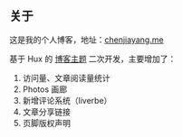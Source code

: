 ## 关于

这是我的个人博客，地址：[chenjiayang.me](https://chenjiayang.me)

基于 Hux 的 [博客主题](https://github.com/Huxpro/huxpro.github.io) 二次开发，主要增加了：
1. 访问量、文章阅读量统计
2. Photos 画廊
3. 新增评论系统（liverbe）
4. 文章分享链接
5. 页脚版权声明

